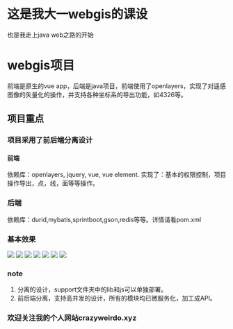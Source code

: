 # 这是我大一webgis的课设
也是我走上java web之路的开始

# webgis项目
前端是原生的vue app，后端是java项目，前端使用了openlayers，实现了对遥感图像的矢量化的操作，并支持各种坐标系的导出功能，如4326等。 

## 项目重点

### 项目采用了前后端分离设计

#### 前端
依赖库：openlayers, jquery, vue, vue element. 
实现了：基本的权限控制，项目操作导出，点，线，面等等操作。 

### 后端
依赖库：durid,mybatis,sprintboot,gson,redis等等。详情请看pom.xml

### 基本效果
![](images/2.png)
![](images/3.JPG)
![](images/4.JPG)
![](images/5.JPG)
![](images/6.JPG)
![](images/7.JPG)
![](images/8.JPG)


### note
1. 分离的设计，support文件夹中的lib和js可以单独部署。 
2. 前后端分离，支持高并发的设计，所有的模块均已微服务化，加工成API。 


### 欢迎关注我的个人网站crazyweirdo.xyz 
